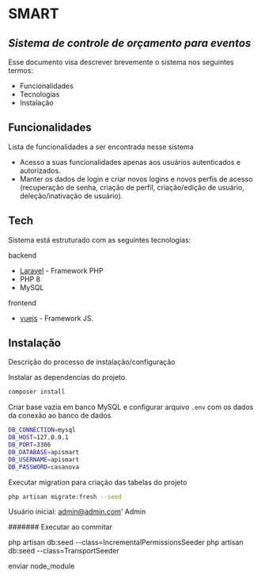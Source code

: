 # SMART
## _Sistema de controle de orçamento para eventos_


Esse documento visa descrever brevemente o sistema nos seguintes termos:

- Funcionalidades
- Tecnologias
- Instalação

## Funcionalidades

Lista de funcionalidades a ser encontrada nesse sistema

- Acesso a suas funcionalidades apenas aos usuários autenticados e autorizados.
- Manter os dados de login e criar novos logins e novos perfis de acesso (recuperação de senha, criação de perfil, criação/edição de usuário, deleção/inativação de usuário).


## Tech

Sistema está estruturado com as seguintes tecnologias:

backend
- [Laravel](https://laravel.com/docs) - Framework PHP
- PHP 8
- MySQL

frontend
- [vuejs](https://learnvue.co/) - Framework JS.


## Instalação

Descrição do processo de instalação/configuração 

Instalar as dependencias do projeto.

```sh
composer install
```

Criar base vazia em banco MySQL e configurar arquivo `.env` com os dados da conexão ao banco de dados

```sh
DB_CONNECTION=mysql
DB_HOST=127.0.0.1
DB_PORT=3306
DB_DATABASE=apismart
DB_USERNAME=apismart
DB_PASSWORD=casanova
```

Executar migration para criação das tabelas do projeto

```sh
php artisan migrate:fresh --seed
```

Usuário inicial: 
admin@admin.com'
Admin



####### Executar ao commitar

php artisan db:seed --class=IncrementalPermissionsSeeder
php artisan db:seed --class=TransportSeeder


enviar node_module
